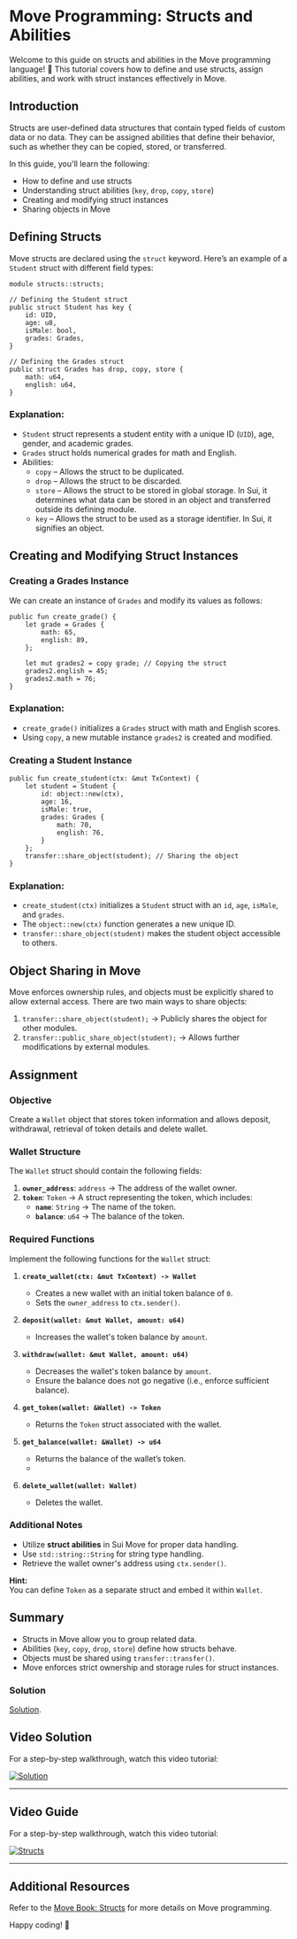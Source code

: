 # Move Programming: Structs and Abilities

Welcome to this guide on structs and abilities in the Move programming language! 🚀 This tutorial covers how to define and use structs, assign abilities, and work with struct instances effectively in Move.

## Introduction
Structs are user-defined data structures that contain typed fields of custom data or no data. They can be assigned abilities that define their behavior, such as whether they can be copied, stored, or transferred.

In this guide, you'll learn the following:
- How to define and use structs
- Understanding struct abilities (`key`, `drop`, `copy`, `store`)
- Creating and modifying struct instances
- Sharing objects in Move

## Defining Structs
Move structs are declared using the `struct` keyword. Here’s an example of a `Student` struct with different field types:

```move
module structs::structs;

// Defining the Student struct
public struct Student has key {
    id: UID,
    age: u8,
    isMale: bool,
    grades: Grades,
}

// Defining the Grades struct
public struct Grades has drop, copy, store {
    math: u64,
    english: u64,
}
```
### Explanation:
- `Student` struct represents a student entity with a unique ID (`UID`), age, gender, and academic grades.
- `Grades` struct holds numerical grades for math and English.
- Abilities:
  - `copy` – Allows the struct to be duplicated.
  - `drop` – Allows the struct to be discarded.
  - `store` – Allows the struct to be stored in global storage. In Sui, it determines what data can be stored in an object and transferred outside its defining module.
  - `key` – Allows the struct to be used as a storage identifier. In Sui, it signifies an object.

## Creating and Modifying Struct Instances

### Creating a Grades Instance
We can create an instance of `Grades` and modify its values as follows:

```move
public fun create_grade() {
    let grade = Grades {
        math: 65,
        english: 89,
    };
    
    let mut grades2 = copy grade; // Copying the struct
    grades2.english = 45;
    grades2.math = 76;
}
```
### Explanation:
- `create_grade()` initializes a `Grades` struct with math and English scores.
- Using `copy`, a new mutable instance `grades2` is created and modified.

### Creating a Student Instance

```move
public fun create_student(ctx: &mut TxContext) {
    let student = Student {
        id: object::new(ctx),
        age: 16,
        isMale: true,
        grades: Grades {
            math: 70,
            english: 76,
        }
    };
    transfer::share_object(student); // Sharing the object
}
```
### Explanation:
- `create_student(ctx)` initializes a `Student` struct with an `id`, `age`, `isMale`, and `grades`.
- The `object::new(ctx)` function generates a new unique ID.
- `transfer::share_object(student)` makes the student object accessible to others.

## Object Sharing in Move
Move enforces ownership rules, and objects must be explicitly shared to allow external access. There are two main ways to share objects:

1. `transfer::share_object(student);` → Publicly shares the object for other modules.
2. `transfer::public_share_object(student);` → Allows further modifications by external modules.

## **Assignment**  

### **Objective**  
Create a `Wallet` object that stores token information and allows deposit, withdrawal, retrieval of token details and delete wallet.  

### **Wallet Structure**  
The `Wallet` struct should contain the following fields:  
1. **`owner_address`**: `address` → The address of the wallet owner.  
2. **`token`**: `Token` → A struct representing the token, which includes:  
   - **`name`**: `String` → The name of the token.  
   - **`balance`**: `u64` → The balance of the token.  

### **Required Functions**  
Implement the following functions for the `Wallet` struct:  

1. **`create_wallet(ctx: &mut TxContext) -> Wallet`**  
   - Creates a new wallet with an initial token balance of `0`.  
   - Sets the `owner_address` to `ctx.sender()`.  

2. **`deposit(wallet: &mut Wallet, amount: u64)`**  
   - Increases the wallet's token balance by `amount`.  

3. **`withdraw(wallet: &mut Wallet, amount: u64)`**  
   - Decreases the wallet's token balance by `amount`.  
   - Ensure the balance does not go negative (i.e., enforce sufficient balance).  

4. **`get_token(wallet: &Wallet) -> Token`**  
   - Returns the `Token` struct associated with the wallet.  

5. **`get_balance(wallet: &Wallet) -> u64`**  
   - Returns the balance of the wallet’s token.
   - 
6. **`delete_wallet(wallet: Wallet)`**  
   - Deletes the wallet.  


### **Additional Notes**  
- Utilize **struct abilities** in Sui Move for proper data handling.  
- Use `std::string::String` for string type handling.  
- Retrieve the wallet owner's address using `ctx.sender()`.  

**Hint:**  
You can define `Token` as a separate struct and embed it within `Wallet`.  

## Summary
- Structs in Move allow you to group related data.
- Abilities (`key`, `copy`, `drop`, `store`) define how structs behave.
- Objects must be shared using `transfer::transfer()`.
- Move enforces strict ownership and storage rules for struct instances.

### Solution
[Solution](https://github.com/blockchainBard101/sui-move-tutorial/blob/main/7-structs-ability/wallet/sources/wallet.move).

## Video Solution
For a step-by-step walkthrough, watch this video tutorial:

[![Solution](https://img.youtube.com/vi/HIWlAThYBzs/0.jpg)](https://youtu.be/HIWlAThYBzs)

---
## Video Guide

For a step-by-step walkthrough, watch this video tutorial:

[![Structs](https://img.youtube.com/vi/eEy4uudac7Q/0.jpg)](https://youtu.be/eEy4uudac7Q)

---

## Additional Resources
Refer to the [Move Book: Structs](https://move-book.com/reference/abilities.html) for more details on Move programming.

Happy coding! 🎯

